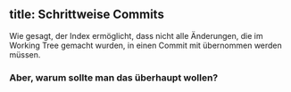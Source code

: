 title: Schrittweise Commits
---

Wie gesagt, der Index ermöglicht, dass nicht alle Änderungen, die im Working Tree gemacht wurden,
in einen Commit mit übernommen werden müssen.

### Aber, warum sollte man das überhaupt wollen?